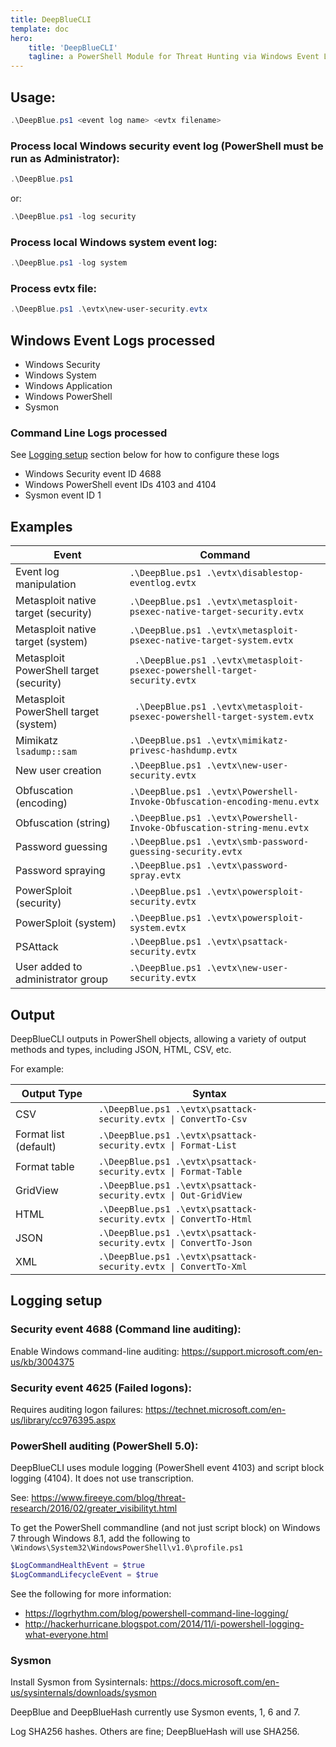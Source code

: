 ```yaml
---
title: DeepBlueCLI
template: doc
hero: 
    title: 'DeepBlueCLI'
    tagline: a PowerShell Module for Threat Hunting via Windows Event Logs
---
```


## Usage:

```powershell
.\DeepBlue.ps1 <event log name> <evtx filename>
```

### Process local Windows security event log (PowerShell must be run as Administrator):

```powershell
.\DeepBlue.ps1
```

or:

```powershell
.\DeepBlue.ps1 -log security
```


### Process local Windows system event log:

```powershell
.\DeepBlue.ps1 -log system
```


### Process evtx file:

```powershell
.\DeepBlue.ps1 .\evtx\new-user-security.evtx
```

## Windows Event Logs processed

- Windows Security 
- Windows System
- Windows Application
- Windows PowerShell 
- Sysmon

### Command Line Logs processed

See [Logging setup](#logging-setup) section below for how to configure these logs

- Windows Security event ID 4688 
- Windows PowerShell event IDs 4103 and 4104
- Sysmon event ID 1


## Examples

|Event|Command|
|-----|-------|
|Event log manipulation|`.\DeepBlue.ps1 .\evtx\disablestop-eventlog.evtx`|
|Metasploit native target (security)|`.\DeepBlue.ps1 .\evtx\metasploit-psexec-native-target-security.evtx`|
|Metasploit native target (system)|`.\DeepBlue.ps1 .\evtx\metasploit-psexec-native-target-system.evtx`|
|Metasploit PowerShell target (security)|` .\DeepBlue.ps1 .\evtx\metasploit-psexec-powershell-target-security.evtx`|
|Metasploit PowerShell target (system)|` .\DeepBlue.ps1 .\evtx\metasploit-psexec-powershell-target-system.evtx`|
|Mimikatz `lsadump::sam`|`.\DeepBlue.ps1 .\evtx\mimikatz-privesc-hashdump.evtx`|
|New user creation|`.\DeepBlue.ps1 .\evtx\new-user-security.evtx`|
|Obfuscation (encoding)|`.\DeepBlue.ps1 .\evtx\Powershell-Invoke-Obfuscation-encoding-menu.evtx`|
|Obfuscation (string)|`.\DeepBlue.ps1 .\evtx\Powershell-Invoke-Obfuscation-string-menu.evtx`|
|Password guessing|`.\DeepBlue.ps1 .\evtx\smb-password-guessing-security.evtx`|
|Password spraying|`.\DeepBlue.ps1 .\evtx\password-spray.evtx`|
|PowerSploit (security)|`.\DeepBlue.ps1 .\evtx\powersploit-security.evtx`|
|PowerSploit (system)|`.\DeepBlue.ps1 .\evtx\powersploit-system.evtx`|
|PSAttack|`.\DeepBlue.ps1 .\evtx\psattack-security.evtx`|
|User added to administrator group|`.\DeepBlue.ps1 .\evtx\new-user-security.evtx`|

## Output

DeepBlueCLI outputs in PowerShell objects, allowing a variety of output methods and types, including JSON, HTML, CSV, etc.

For example:

|Output Type|Syntax|
|-----------|------|
|CSV|`.\DeepBlue.ps1 .\evtx\psattack-security.evtx \| ConvertTo-Csv`|
|Format list (default)|`.\DeepBlue.ps1 .\evtx\psattack-security.evtx \| Format-List`|
|Format table|`.\DeepBlue.ps1 .\evtx\psattack-security.evtx \| Format-Table`|
|GridView|`.\DeepBlue.ps1 .\evtx\psattack-security.evtx \| Out-GridView`|
|HTML|`.\DeepBlue.ps1 .\evtx\psattack-security.evtx \| ConvertTo-Html`|
|JSON|`.\DeepBlue.ps1 .\evtx\psattack-security.evtx \| ConvertTo-Json`|
|XML|`.\DeepBlue.ps1 .\evtx\psattack-security.evtx \| ConvertTo-Xml`|

## Logging setup

### Security event 4688 (Command line auditing):

Enable Windows command-line auditing: https://support.microsoft.com/en-us/kb/3004375 

### Security event 4625 (Failed logons):

Requires auditing logon failures: https://technet.microsoft.com/en-us/library/cc976395.aspx
### PowerShell auditing (PowerShell 5.0):

DeepBlueCLI uses module logging (PowerShell event 4103) and script block logging (4104). It does not use transcription.

See: https://www.fireeye.com/blog/threat-research/2016/02/greater_visibilityt.html

To get the PowerShell commandline (and not just script block) on Windows 7 through Windows 8.1, add the following to `\Windows\System32\WindowsPowerShell\v1.0\profile.ps1`

```powershell
$LogCommandHealthEvent = $true
$LogCommandLifecycleEvent = $true
```
See the following for more information:
 - https://logrhythm.com/blog/powershell-command-line-logging/
 - http://hackerhurricane.blogspot.com/2014/11/i-powershell-logging-what-everyone.html

### Sysmon

Install Sysmon from Sysinternals: https://docs.microsoft.com/en-us/sysinternals/downloads/sysmon

DeepBlue and DeepBlueHash currently use Sysmon events, 1, 6 and 7.

Log SHA256 hashes. Others are fine; DeepBlueHash will use SHA256.

